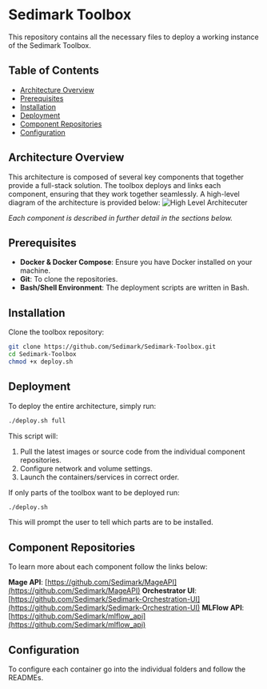 # Sedimark Toolbox

This repository contains all the necessary files to deploy a working instance of the Sedimark Toolbox.

## Table of Contents

- [Architecture Overview](#architecture-overview)
- [Prerequisites](#prerequisites)
- [Installation](#installation)
- [Deployment](#deployment)
- [Component Repositories](#component-repositories)
- [Configuration](#configuration)

## Architecture Overview

This architecture is composed of several key components that together provide a full-stack solution. The toolbox deploys and links each component, ensuring that they work together seamlessly. A high-level diagram of the architecture is provided below:
![High Level Architecuter](images/main-architecture.png)

*Each component is described in further detail in the sections below.*

## Prerequisites

- **Docker & Docker Compose**: Ensure you have Docker installed on your machine.
- **Git**: To clone the repositories.
- **Bash/Shell Environment**: The deployment scripts are written in Bash.

## Installation

Clone the toolbox repository:

```bash
git clone https://github.com/Sedimark/Sedimark-Toolbox.git
cd Sedimark-Toolbox
chmod +x deploy.sh
```

## Deployment

To deploy the entire architecture, simply run:

```bash
./deploy.sh full
```

This script will:
1. Pull the latest images or source code from the individual component repositories.
2. Configure network and volume settings.
3. Launch the containers/services in correct order.

If only parts of the toolbox want to be deployed run:
```bash
./deploy.sh
```

This will prompt the user to tell which parts are to be installed.

## Component Repositories

To learn more about each component follow the links below:

**Mage API**: [https://github.com/Sedimark/MageAPI](https://github.com/Sedimark/MageAPI)
**Orchestrator UI**: [https://github.com/Sedimark/Sedimark-Orchestration-UI](https://github.com/Sedimark/Sedimark-Orchestration-UI)
**MLFlow API**: [https://github.com/Sedimark/mlflow_api](https://github.com/Sedimark/mlflow_api)

## Configuration
 
To configure each container go into the individual folders and follow the READMEs.
